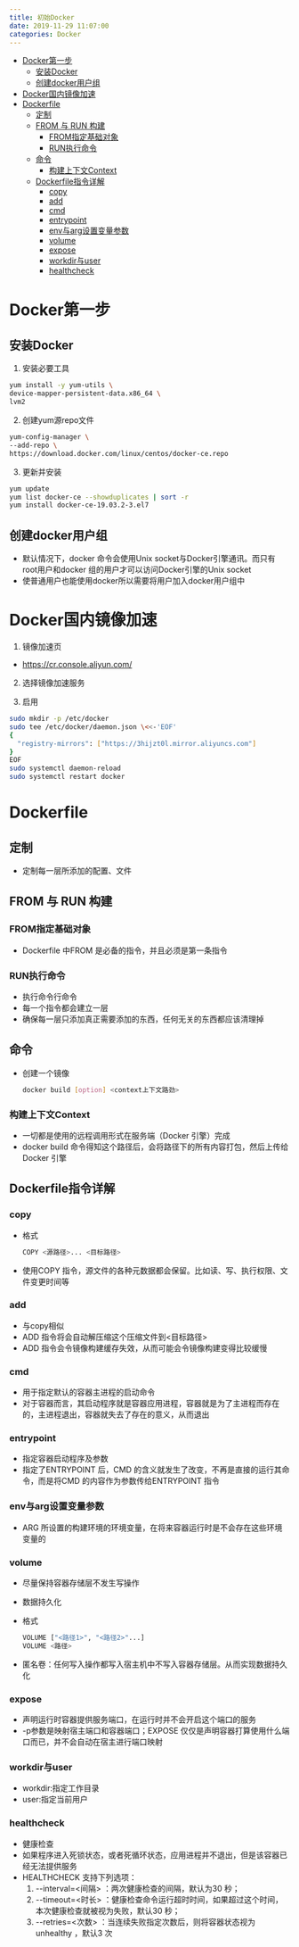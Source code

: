 ```yaml
---
title: 初始Docker
date: 2019-11-29 11:07:00
categories: Docker
---
```

<!-- TOC START min:1 max:3 link:true asterisk:false update:true -->
- [Docker第一步](#docker第一步)
  - [安装Docker](#安装docker)
  - [创建docker用户组](#创建docker用户组)
- [Docker国内镜像加速](#docker国内镜像加速)
- [Dockerfile](#dockerfile)
  - [定制](#定制)
  - [FROM 与 RUN 构建](#from-与-run-构建)
    - [FROM指定基础对象](#from指定基础对象)
    - [RUN执行命令](#run执行命令)
  - [命令](#命令)
    - [构建上下文Context](#构建上下文context)
  - [Dockerfile指令详解](#dockerfile指令详解)
    - [copy](#copy)
    - [add](#add)
    - [cmd](#cmd)
    - [entrypoint](#entrypoint)
    - [env与arg设置变量参数](#env与arg设置变量参数)
    - [volume](#volume)
    - [expose](#expose)
    - [workdir与user](#workdir与user)
    - [healthcheck](#healthcheck)
<!-- TOC END -->
<!--more-->

# Docker第一步

## 安装Docker
1. 安装必要工具
  ```sh
  yum install -y yum-utils \
  device-mapper-persistent-data.x86_64 \
  lvm2
  ```

2. 创建yum源repo文件
  ```sh
  yum-config-manager \
  --add-repo \
  https://download.docker.com/linux/centos/docker-ce.repo
  ```

3. 更新并安装
  ```sh
  yum update
  yum list docker-ce --showduplicates | sort -r
  yum install docker-ce-19.03.2-3.el7
  ```

## 创建docker用户组
- 默认情况下，docker 命令会使用Unix socket与Docker引擎通讯。而只有root用户和docker 组的用户才可以访问Docker引擎的Unix socket
- 使普通用户也能使用docker所以需要将用户加入docker用户组中

# Docker国内镜像加速
1. 镜像加速页
  - https://cr.console.aliyun.com/

2. 选择镜像加速服务

3. 启用
  ```sh
  sudo mkdir -p /etc/docker
  sudo tee /etc/docker/daemon.json \<<-'EOF'
  {
    "registry-mirrors": ["https://3hijzt0l.mirror.aliyuncs.com"]
  }
  EOF
  sudo systemctl daemon-reload
  sudo systemctl restart docker
  ```

# Dockerfile

## 定制
- 定制每一层所添加的配置、文件

## FROM 与 RUN 构建

### FROM指定基础对象
- Dockerfile 中FROM 是必备的指令，并且必须是第一条指令

### RUN执行命令
- 执行命令行命令
- 每一个指令都会建立一层
- 确保每一层只添加真正需要添加的东西，任何无关的东西都应该清理掉


## 命令
- 创建一个镜像
  ```sh
  docker build [option] <context上下文路劲>
  ```

### 构建上下文Context
- 一切都是使用的远程调用形式在服务端（Docker 引擎）完成
- docker build 命令得知这个路径后，会将路径下的所有内容打包，然后上传给Docker 引擎

## Dockerfile指令详解

### copy
- 格式
  ```sh
  COPY <源路径>... <目标路径>
  ```

- 使用COPY 指令，源文件的各种元数据都会保留。比如读、写、执行权限、文件变更时间等

### add
- 与copy相似
- ADD 指令将会自动解压缩这个压缩文件到<目标路径>
- ADD 指令会令镜像构建缓存失效，从而可能会令镜像构建变得比较缓慢

### cmd
- 用于指定默认的容器主进程的启动命令
- 对于容器而言，其启动程序就是容器应用进程，容器就是为了主进程而存在的，主进程退出，容器就失去了存在的意义，从而退出

### entrypoint
- 指定容器启动程序及参数
- 指定了ENTRYPOINT 后，CMD 的含义就发生了改变，不再是直接的运行其命令，而是将CMD 的内容作为参数传给ENTRYPOINT 指令

### env与arg设置变量参数
- ARG 所设置的构建环境的环境变量，在将来容器运行时是不会存在这些环境变量的

### volume
- 尽量保持容器存储层不发生写操作
- 数据持久化
- 格式
  ```sh
  VOLUME ["<路径1>", "<路径2>"...]
  VOLUME <路径>
  ```

- 匿名卷：任何写入操作都写入宿主机中不写入容器存储层。从而实现数据持久化

### expose
- 声明运行时容器提供服务端口，在运行时并不会开启这个端口的服务
- \-p参数是映射宿主端口和容器端口；EXPOSE 仅仅是声明容器打算使用什么端口而已，并不会自动在宿主进行端口映射

### workdir与user
- workdir:指定工作目录
- user:指定当前用户

### healthcheck
- 健康检查
- 如果程序进入死锁状态，或者死循环状态，应用进程并不退出，但是该容器已经无法提供服务
- HEALTHCHECK 支持下列选项：
  1. \--interval=<间隔> ：两次健康检查的间隔，默认为30 秒；
  2. \--timeout=<时长> ：健康检查命令运行超时时间，如果超过这个时间，本次健康检查就被视为失败，默认30 秒；
  3. \--retries=<次数> ：当连续失败指定次数后，则将容器状态视为unhealthy ，默认3 次
